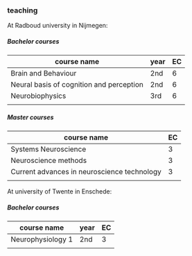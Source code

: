 ### teaching

At Radboud university in Nijmegen:

##### Bachelor courses
| course name | year | EC |
| --- | ---| --- |
| Brain and Behaviour | 2nd | 6 |
| Neural basis of cognition and perception | 2nd | 6 |
| Neurobiophysics | 3rd | 6 |
|   |

##### Master courses
| course name | EC |
| --- | ---|
| Systems Neuroscience | 3 |
| Neuroscience methods | 3 |
| Current advances in neuroscience technology | 3 |
|   |

At university of Twente in Enschede:

##### Bachelor courses
| course name | year | EC |
| --- | ---| --- |
| Neurophysiology 1 | 2nd | 3 |
|   |
